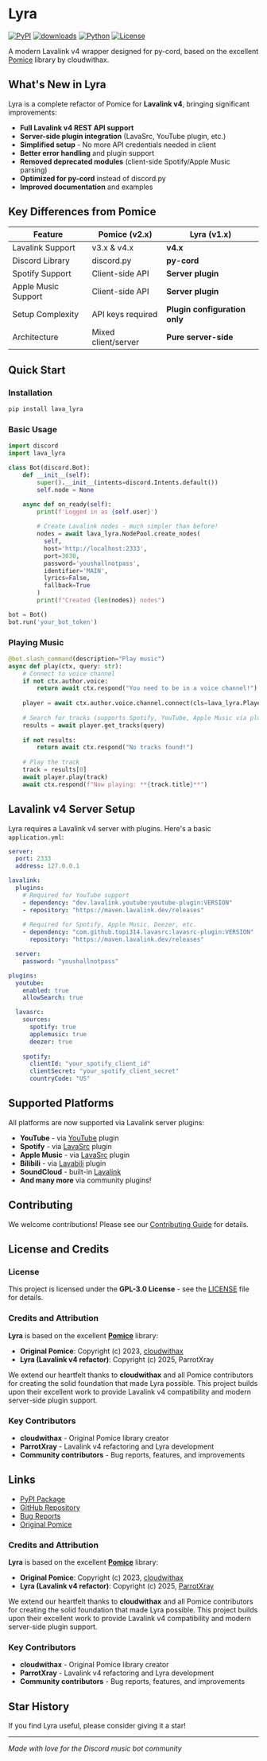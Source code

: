 # Lyra

[![PyPI](https://img.shields.io/pypi/v/lava-lyra.svg)](https://pypi.org/project/lava-lyra/)
[![downloads](https://img.shields.io/pypi/dm/lava-lyra.svg)](https://pypi.org/project/lava-lyra/)
[![Python](https://img.shields.io/pypi/pyversions/lava-lyra.svg)](https://pypi.org/project/lava-lyra/)
[![License](https://img.shields.io/github/license/ParrotXray/lava-lyra.svg)](https://github.com/ParrotXray/Lyra/blob/main/LICENSE)

A modern Lavalink v4 wrapper designed for py-cord, based on the excellent [Pomice](https://github.com/cloudwithax/pomice) library by cloudwithax.

## What's New in Lyra

Lyra is a complete refactor of Pomice for **Lavalink v4**, bringing significant improvements:

- **Full Lavalink v4 REST API support**
- **Server-side plugin integration** (LavaSrc, YouTube plugin, etc.)
- **Simplified setup** - No more API credentials needed in client
- **Better error handling** and plugin support  
- **Removed deprecated modules** (client-side Spotify/Apple Music parsing)
- **Optimized for py-cord** instead of discord.py
- **Improved documentation** and examples

## Key Differences from Pomice

| Feature | Pomice (v2.x) | Lyra (v1.x) |
|---------|---------------|-------------|
| Lavalink Support | v3.x & v4.x | **v4.x** |
| Discord Library | discord.py | **py-cord** |
| Spotify Support | Client-side API | **Server plugin** |
| Apple Music Support | Client-side API | **Server plugin** |
| Setup Complexity | API keys required | **Plugin configuration only** |
| Architecture | Mixed client/server | **Pure server-side** |

## Quick Start

### Installation

```bash
pip install lava_lyra
```

### Basic Usage

```python
import discord
import lava_lyra

class Bot(discord.Bot):
    def __init__(self):
        super().__init__(intents=discord.Intents.default())
        self.node = None

    async def on_ready(self):
        print(f'Logged in as {self.user}')
        
        # Create Lavalink nodes - much simpler than before!
        nodes = await lava_lyra.NodePool.create_nodes(
          self, 
          host='http://localhost:2333', 
          port=3030, 
          password='youshallnotpass', 
          identifier='MAIN', 
          lyrics=False, 
          fallback=True
        )
        print(f"Created {len(nodes)} nodes")

bot = Bot()
bot.run('your_bot_token')
```

### Playing Music

```python
@bot.slash_command(description="Play music")
async def play(ctx, query: str):
    # Connect to voice channel
    if not ctx.author.voice:
        return await ctx.respond("You need to be in a voice channel!")
    
    player = await ctx.author.voice.channel.connect(cls=lava_lyra.Player)
    
    # Search for tracks (supports Spotify, YouTube, Apple Music via plugins!)
    results = await player.get_tracks(query)
    
    if not results:
        return await ctx.respond("No tracks found!")
    
    # Play the track
    track = results[0]
    await player.play(track)
    await ctx.respond(f"Now playing: **{track.title}**")
```

## Lavalink v4 Server Setup

Lyra requires a Lavalink v4 server with plugins. Here's a basic `application.yml`:

```yaml
server:
  port: 2333
  address: 127.0.0.1

lavalink:
  plugins:
    # Required for YouTube support
    - dependency: "dev.lavalink.youtube:youtube-plugin:VERSION"
    - repository: "https://maven.lavalink.dev/releases"
    
    # Required for Spotify, Apple Music, Deezer, etc.
    - dependency: "com.github.topi314.lavasrc:lavasrc-plugin:VERSION"
      repository: "https://maven.lavalink.dev/releases"

  server:
    password: "youshallnotpass"

plugins:
  youtube:
    enabled: true
    allowSearch: true

  lavasrc:
    sources:
      spotify: true
      applemusic: true
      deezer: true
    
    spotify:
      clientId: "your_spotify_client_id"
      clientSecret: "your_spotify_client_secret"
      countryCode: "US"
```

## Supported Platforms

All platforms are now supported via Lavalink server plugins:

- **YouTube** - via [YouTube](https://github.com/lavalink-devs/youtube-source) plugin
- **Spotify** - via [LavaSrc](https://github.com/topi314/LavaSrc) plugin  
- **Apple Music** - via [LavaSrc](https://github.com/topi314/LavaSrc) plugin
- **Bilibili** - via [Lavabili](https://github.com/ParrotXray/lavabili-plugin) plugin
- **SoundCloud** - built-in [Lavalink](https://github.com/lavalink-devs/Lavalink) 
- **And many more** via community plugins!

## Contributing

We welcome contributions! Please see our [Contributing Guide](CONTRIBUTING.md) for details.

## License and Credits

### License
This project is licensed under the **GPL-3.0 License** - see the [LICENSE](LICENSE) file for details.

### Credits and Attribution

**Lyra** is based on the excellent [**Pomice**](https://github.com/cloudwithax/pomice) library:

- **Original Pomice**: Copyright (c) 2023, [cloudwithax](https://github.com/cloudwithax)
- **Lyra (Lavalink v4 refactor)**: Copyright (c) 2025, ParrotXray

We extend our heartfelt thanks to **cloudwithax** and all Pomice contributors for creating the solid foundation that made Lyra possible. This project builds upon their excellent work to provide Lavalink v4 compatibility and modern server-side plugin support.

### Key Contributors
- **cloudwithax** - Original Pomice library creator
- **ParrotXray** - Lavalink v4 refactoring and Lyra development  
- **Community contributors** - Bug reports, features, and improvements

## Links

- [PyPI Package](https://pypi.org/project/lava-lyra/)
- [GitHub Repository](https://github.com/ParrotXray/Lyra)
- [Bug Reports](https://github.com/ParrotXray/lyra/issues)
- [Original Pomice](https://github.com/cloudwithax/pomice)

### Credits and Attribution

**Lyra** is based on the excellent [**Pomice**](https://github.com/cloudwithax/pomice) library:

- **Original Pomice**: Copyright (c) 2023, [cloudwithax](https://github.com/cloudwithax)
- **Lyra (Lavalink v4 refactor)**: Copyright (c) 2025, [ParrotXray](https://github.com/ParrotXray)

We extend our heartfelt thanks to **cloudwithax** and all Pomice contributors for creating the solid foundation that made Lyra possible. This project builds upon their excellent work to provide Lavalink v4 compatibility and modern server-side plugin support.

### Key Contributors
- **cloudwithax** - Original Pomice library creator
- **ParrotXray** - Lavalink v4 refactoring and Lyra development  
- **Community contributors** - Bug reports, features, and improvements

## Star History

If you find Lyra useful, please consider giving it a star!

---

*Made with love for the Discord music bot community*
